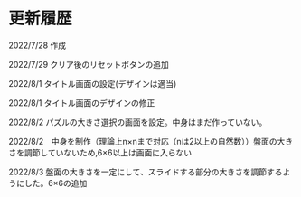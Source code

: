 # 更新履歴

2022/7/28 作成

2022/7/29 クリア後のリセットボタンの追加

2022/8/1  タイトル画面の設定(デザインは適当)

2022/8/1  タイトル画面のデザインの修正

2022/8/2  パズルの大きさ選択の画面を設定。中身はまだ作っていない。

2022/8/2　中身を制作（理論上n×nまで対応（nは2以上の自然数））盤面の大きさを調節していないため,6×6以上は画面に入らない

2022/8/3 盤面の大きさを一定にして、スライドする部分の大きさを調節するようにした。6×6の追加
